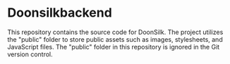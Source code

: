 # Doonsilkbackend
This repository contains the source code for DoonSilk. The project utilizes the "public" folder to store public assets such as images, stylesheets, and JavaScript files.
The "public" folder in this repository is ignored in the Git version control. 
